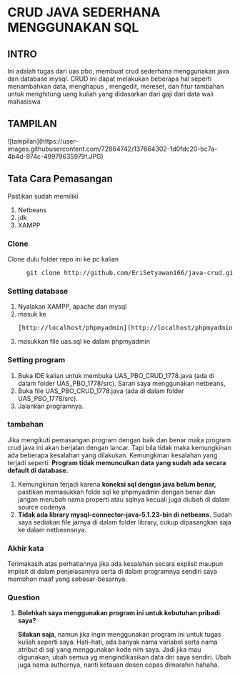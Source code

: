 <h1>CRUD JAVA SEDERHANA MENGGUNAKAN SQL</h1>
<h2>INTRO</h2>
<p>Ini adalah tugas dari uas pbo, membuat crud sederhana menggunakan java dan database mysql. CRUD ini dapat melakukan beberapa hal seperti menambahkan data, menghapus
, mengedit, mereset, dan fitur tambahan untuk menghitung uang kuliah yang didasarkan dari gaji dari data wali mahasiswa</p>
<h2>TAMPILAN</h2>
![tampilan](https://user-images.githubusercontent.com/72864742/137664302-1d0fdc20-bc7a-4b4d-974c-49979635979f.JPG)


<h2>Tata Cara Pemasangan</h2>
<p>Pastikan sudah memiliki</p>
<ol>
	<li>Netbeans</li>
	<li>jdk</li>
	<li>XAMPP</li>
</ol>

<h3>Clone</h3>
<p>Clone dulu folder repo ini ke pc kalian</p>
<pre>
	 git clone http://github.com/EriSetyawan166/java-crud.git
</pre>
<h3>Setting database</h3>
<ol>
	<li>Nyalakan XAMPP, apache dan mysql</li>
	<li>masuk ke<pre>[http://localhost/phpmyadmin](http://localhost/phpmyadmin "Go to your localhost phpMyAdmin")</pre></li>
	<li>masukkan file uas.sql ke dalam phpmyadmin</li>
</ol>

<h3>Setting program</h3>
<ol>
<li>
	Buka IDE kalian untuk membuka UAS_PBO_CRUD_1778.java (ada di dalam folder UAS_PBO_1778/src). Saran saya menggunakan netbeans,
</li>
<li>Buka file UAS_PBO_CRUD_1778.java (ada di dalam folder UAS_PBO_1778/src).</li>
<li>Jalankan programnya.
</ol>

<h3>tambahan</h3>
<p>Jika mengikuti pemasangan program dengan baik dan benar maka program crud java ini akan berjalan dengan lancar. Tapi bila tidak maka kemungkinan ada beberapa kesalahan yang dilakukan. Kemungkinan kesalahan yang terjadi seperti: <b>Program tidak memunculkan data yang sudah ada secara default di database.</b>
<ol>
<li>
	 Kemungkinan terjadi karena <b>koneksi sql dengan java belum benar,</b> pastikan memasukkan folde sql ke phpmyadmin dengan benar dan jangan merubah nama properti atau sqlnya kecuali juga diubah di dalam source codenya.
</li>
<li><b>Tidak ada library mysql-connector-java-5.1.23-bin di netbeans.</b> Sudah saya sediakan file jarnya di dalam folder library, cukup dipasangkan saja ke dalam netbeansnya.</li>

</ol>

<h3>Akhir kata</h3>
<p>Terimakasih atas perhatiannya jika ada kesalahan secara explisit maupun implisit di dalam penjelasannya serta di dalam programnya sendiri saya memohon maaf yang sebesar-besarnya. 

<h3>Question</h3>
<ol>
<li><b>Bolehkah saya menggunakan program ini untuk kebutuhan pribadi saya?</b><p><b>Silakan saja</b>, namun jika ingin menggunakan program ini untuk tugas kuliah seperti saya. Hati-hati, ada banyak nama variabel serta nama atribut di sql yang menggunakan kode nim saya. Jadi jika mau digunakan, ubah semua yg mengindikasikan data diri saya sendiri. Ubah juga nama authornya, nanti ketauan dosen copas dimarahin hahaha.</p></li>
</ol>
